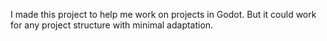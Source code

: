 I made this project to help me work on projects in Godot. But it could work for any project structure with minimal adaptation.
